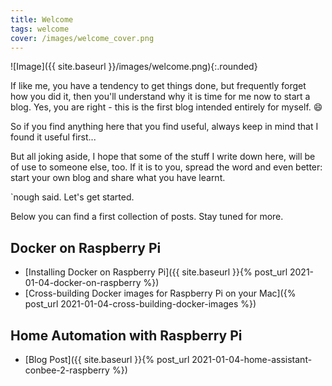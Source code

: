 ```yaml
---
title: Welcome
tags: welcome
cover: /images/welcome_cover.png
---
```


![Image]({{ site.baseurl }}/images/welcome.png){:.rounded}

If like me, you have a tendency to get things done, but frequently forget how you did it, then you'll understand why it is time for me now to start a blog.
Yes, you are right - this is the first blog intended entirely for myself. 😄

<!--more-->

So if you find anything here that you find useful, always keep in mind that I found it useful first... 

But all joking aside, I hope that some of the stuff I write down here, will be of use to someone else, too.
If it is to you, spread the word and even better: start your own blog and share what you have learnt.

`nough said. Let's get started. 

Below you can find a first collection of posts. Stay tuned for more.
## Docker on Raspberry Pi

* [Installing Docker on Raspberry Pi]({{ site.baseurl }}{% post_url 2021-01-04-docker-on-raspberry %})
* [Cross-building Docker images for Raspberry Pi on your Mac]({% post_url 2021-01-04-cross-building-docker-images %})

## Home Automation with Raspberry Pi

* [Blog Post]({{ site.baseurl }}{% post_url 2021-01-04-home-assistant-conbee-2-raspberry %})